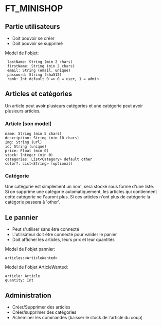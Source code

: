 # FT_MINISHOP

## Partie utilisateurs

 - Doit pouvoir se créer
 - Doit pouvoir se supprimé

Model de l'objet: 
    
	 lastName: String (min 2 chars)
	 firstName: String (min 2 chars)
	 email: String (email, unique)
	 password: String (sha512)
	 rank: Int default 0 => 0 = user, 1 = admin
    

## Articles et catégories

Un article peut avoir plusieurs catégories et une catégorie peut avoir plusieurs articles.

### Article (son model)

    name: String (min 5 chars)
    description: String (min 10 chars)
    img: String (url)
    id: String (unique)
    price: Float (min 0)
    stock: Integer (min 0)
    categories: List<Category> default other
    color?: List<String> (optional)

### Catégorie

Une catégorie est simplement un nom, sera stocké sous forme d'une liste.
Si on supprime une catégorie automatiquement, les articles qui contiennent cette catégorie ne l'auront plus. Si ces articles n'ont plus de catégorie la catégorie passera à 'other'.

## Le pannier

 - Peut s'utiliser sans être connecté
 - L'utilisateur doit être connecté pour valider le panier
 - Doit afficher les articles, leurs prix et leur quantités

Model de l'objet pannier:

    articles:<ArticleWanted>

Model de l'objet ArticleWanted:

    article: Article
    quantity: Int

## Administration

 - Créer/Supprimer des articles
 - Créer/supprimer des catégories
 - Acheminer les commandes (baisser le stock de l'article du coup)
